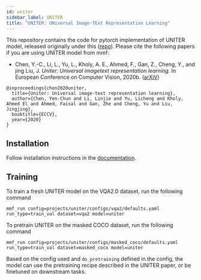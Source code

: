 ```yaml
---
id: uniter
sidebar_label: UNITER
title: "UNITER: UNiversal Image-TExt Representation Learning"
---
```


This repository contains the code for pytorch implementation of UNITER model, released originally under this ([repo](https://github.com/ChenRocks/UNITER)). Please cite the following papers if you are using UNITER model from mmf:

* Chen, Y.-C., Li, L., Yu, L., Kholy, A. E., Ahmed, F., Gan,
Z., Cheng, Y., and jing Liu, J. *Uniter: Universal imagetext representation learning.* In European Conference on
Computer Vision, 2020b. ([arXiV](https://arxiv.org/pdf/1909.11740))
```
@inproceedings{chen2020uniter,
  title={Uniter: Universal image-text representation learning},
  author={Chen, Yen-Chun and Li, Linjie and Yu, Licheng and Kholy, Ahmed El and Ahmed, Faisal and Gan, Zhe and Cheng, Yu and Liu, Jingjing},
  booktitle={ECCV},
  year={2020}
}
```

## Installation

Follow installation instructions in the [documentation](https://mmf.readthedocs.io/en/latest/notes/installation.html).

## Training

To train a fresh UNITER model on the VQA2.0 dataset, run the following command
```
mmf_run config=projects/uniter/configs/vqa2/defaults.yaml run_type=train_val dataset=vqa2 model=uniter
```

To pretrain UNITER on the masked COCO dataset, run the following command
```
mmf_run config=projects/uniter/configs/masked_coco/defaults.yaml run_type=train_val dataset=masked_coco model=uniter
```


Based on the config used and `do_pretraining` defined in the config, the model can use the pretraining recipe described in the UNITER paper, or be finetuned on downstream tasks.
